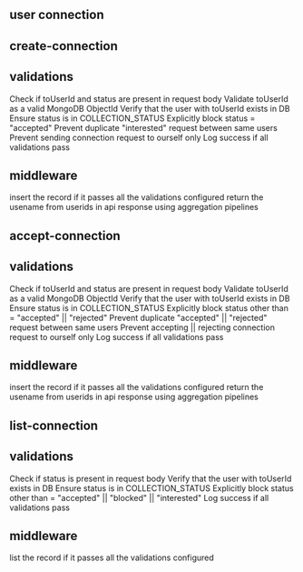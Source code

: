## user connection

## create-connection

## validations

Check if toUserId and status are present in request body
Validate toUserId as a valid MongoDB ObjectId
Verify that the user with toUserId exists in DB
Ensure status is in COLLECTION_STATUS
Explicitly block status = "accepted"
Prevent duplicate "interested" request between same users
Prevent sending connection request to ourself only
Log success if all validations pass

## middleware

insert the record if it passes all the validations configured
return the usename from userids in api response using aggregation pipelines

## accept-connection

## validations

Check if toUserId and status are present in request body
Validate toUserId as a valid MongoDB ObjectId
Verify that the user with toUserId exists in DB
Ensure status is in COLLECTION_STATUS
Explicitly block status other than = "accepted" || "rejected"
Prevent duplicate "accepted" || "rejected" request between same users
Prevent accepting || rejecting connection request to ourself only
Log success if all validations pass

## middleware

insert the record if it passes all the validations configured
return the usename from userids in api response using aggregation pipelines

## list-connection

## validations

Check if status is present in request body
Verify that the user with toUserId exists in DB
Ensure status is in COLLECTION_STATUS
Explicitly block status other than = "accepted" || "blocked" || "interested"
Log success if all validations pass

## middleware

list the record if it passes all the validations configured

